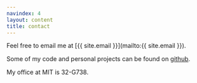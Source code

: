 ```yaml
---
navindex: 4
layout: content
title: contact
---
```


Feel free to email me at [{{ site.email }}](mailto:{{ site.email }}).

Some of my code and personal projects can be found on
[github](http://github.com/bboston7).

My office at MIT is 32-G738.
